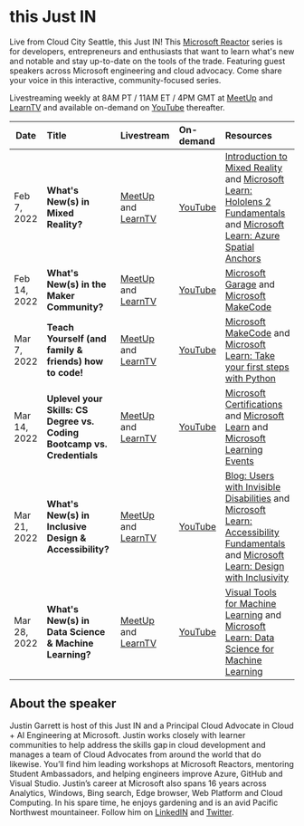 # this Just IN

Live from Cloud City Seattle, this Just IN! This [Microsoft Reactor](https://www.youtube.com/channel/UCkm6luGCS3hD25jcEhvRMIA) series is for developers, entrepreneurs and enthusiasts that want to learn what's new and notable and stay up-to-date on the tools of the trade. Featuring guest speakers across Microsoft engineering and cloud advocacy. Come share your voice in this interactive, community-focused series.

Livestreaming weekly at 8AM PT / 11AM ET / 4PM GMT at [MeetUp](https://www.meetup.com/Microsoft-Reactor-Redmond/) and [LearnTV](https://docs.microsoft.com/learn/tv/) and available on-demand on [YouTube](https://www.youtube.com/channel/UCkm6luGCS3hD25jcEhvRMIA) thereafter.


 Date | Title | Livestream | On-demand |Resources
---       | :---   | :--- | :--- | :---
Feb 7, 2022 | <b>What's New(s) in Mixed Reality?                     |  [MeetUp](https://www.meetup.com/Microsoft-Reactor-Redmond/events/281407782/) and [LearnTV](https://docs.microsoft.com/learn/tv/)     | [YouTube](https://www.youtube.com/channel/UCkm6luGCS3hD25jcEhvRMIA) | [Introduction to Mixed Reality](https://aka.ms/IntroductiontoMixedReality) and [Microsoft Learn: Hololens 2 Fundamentals](https://aka.ms/HoloLens2fundamentals) and [Microsoft Learn: Azure Spatial Anchors](https://aka.ms/UseAzureSpatialAnchors)
Feb 14, 2022 | <b>What's New(s) in the Maker Community?                     |  [MeetUp](https://www.meetup.com/Microsoft-Reactor-Redmond/events/283127511) and [LearnTV](https://docs.microsoft.com/learn/tv/)     | [YouTube](https://www.youtube.com/channel/UCkm6luGCS3hD25jcEhvRMIA) | [Microsoft Garage](http://www.microsoft.com/garage) and [Microsoft MakeCode](http://www.microsoft.com/makecode)
Mar 7, 2022 | <b>Teach Yourself (and family & friends) how to code!                   |  [MeetUp](https://www.meetup.com/Microsoft-Reactor-Redmond/events/283127568) and [LearnTV](https://docs.microsoft.com/learn/tv/)     | [YouTube](https://www.youtube.com/channel/UCkm6luGCS3hD25jcEhvRMIA) | [Microsoft MakeCode](https://www.microsoft.com/makecode) and [Microsoft Learn: Take your first steps with Python](https://aka.ms/PythonFirstSteps-Reactor)
Mar 14, 2022 | <b>Uplevel your Skills: CS Degree vs. Coding Bootcamp vs. Credentials                    |  [MeetUp](https://www.meetup.com/Microsoft-Reactor-Redmond/events/283127582) and [LearnTV](https://docs.microsoft.com/learn/tv/)     | [YouTube](https://www.youtube.com/channel/UCkm6luGCS3hD25jcEhvRMIA) | [Microsoft Certifications](https://aka.ms/MSCertifications-Reactor) and [Microsoft Learn](https://aka.ms/MSLearn-Reactorlink) and [Microsoft Learning Events](https://aka.ms/MSEvents-ReactorLink)
Mar 21, 2022 |<b>What's New(s) in Inclusive Design & Accessibility?                     |  [MeetUp](https://www.meetup.com/Microsoft-Reactor-Redmond/events/283127807) and [LearnTV](https://docs.microsoft.com/learn/tv/)     | [YouTube](https://www.youtube.com/channel/UCkm6luGCS3hD25jcEhvRMIA) | [Blog: Users with Invisible Disabilities](https://www.meetup.com/Microsoft-Reactor-Redmond/events/283127807) and [Microsoft Learn: Accessibility Fundamentals](https://aka.ms/AccessibilityFundamentals-ReactorLink) and [Microsoft Learn: Design with Inclusivity](https://aka.ms/DesignwithInclusivity)       |      
Mar 28, 2022 | <b>What's New(s) in Data Science & Machine Learning?                    |  [MeetUp](https://www.meetup.com/Microsoft-Reactor-Redmond/events/283127534) and [LearnTV](https://docs.microsoft.com/learn/tv/)     | [YouTube](https://www.youtube.com/channel/UCkm6luGCS3hD25jcEhvRMIA) | [Visual Tools for Machine Learning](https://aka.ms/ExploreVisualToolsforML) and [Microsoft Learn: Data Science for Machine Learning](https://aka.ms/UnderstandDataScienceforML)

## About the speaker

Justin Garrett is host of this Just IN and a Principal Cloud Advocate in Cloud + AI Engineering at Microsoft. Justin works closely with learner communities to help address the skills gap in cloud development and manages a team of Cloud Advocates from around the world that do likewise. You’ll find him leading workshops at Microsoft Reactors, mentoring Student Ambassadors, and helping engineers improve Azure, GitHub and Visual Studio. Justin’s career at Microsoft also spans 16 years across Analytics, Windows, Bing search, Edge browser, Web Platform and Cloud Computing. In his spare time, he enjoys gardening and is an avid Pacific Northwest mountaineer. Follow him on [LinkedIN](https://www.linkedin.com/in/justgar/) and [Twitter](https://twitter.com/justgar).
